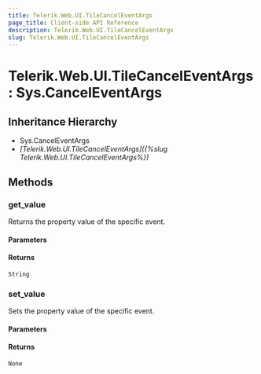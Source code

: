 ```yaml
---
title: Telerik.Web.UI.TileCancelEventArgs
page_title: Client-side API Reference
description: Telerik.Web.UI.TileCancelEventArgs
slug: Telerik.Web.UI.TileCancelEventArgs
---
```


# Telerik.Web.UI.TileCancelEventArgs : Sys.CancelEventArgs 

## Inheritance Hierarchy

* Sys.CancelEventArgs
* *[Telerik.Web.UI.TileCancelEventArgs]({%slug Telerik.Web.UI.TileCancelEventArgs%})*

## Methods

###  get_value

Returns the property value of the specific event.

#### Parameters

#### Returns

`String` 

###  set_value

Sets the property value of the specific event.

#### Parameters

#### Returns

`None` 



